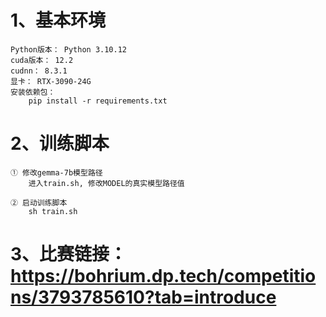 # 1、基本环境
    Python版本： Python 3.10.12
    cuda版本： 12.2
    cudnn： 8.3.1
    显卡： RTX-3090-24G
    安装依赖包：
        pip install -r requirements.txt

# 2、训练脚本
    ① 修改gemma-7b模型路径
        进入train.sh, 修改MODEL的真实模型路径值

    ② 启动训练脚本
        sh train.sh

# 3、比赛链接：https://bohrium.dp.tech/competitions/3793785610?tab=introduce